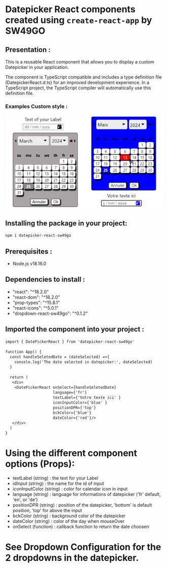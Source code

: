 # Datepicker React components created using `create-react-app` by SW49GO

## Presentation :
This is a reusable React component that allows you to display a custom Datepicker in your application.

The component is TypeScript compatible and includes a type definition file (DatepickerReact.d.ts) for an improved development experience. In a TypeScript project, the TypeScript compiler will automatically use this definition file.

### Examples Custom style :
<img src="https://raw.githubusercontent.com/SW49GO/React-Datepicker/master/public/assets/example.jpg" alt="datepicker"/>

## Installing the package in your project:
```bash
npm i datepicker-react-sw49go
```
## Prerequisites :
- Node.js v18.16.0

## Dependencies to install :
- "react": "^18.2.0"
- "react-dom": "^18.2.0"
- "prop-types": "^15.8.1"
- "react-icons": "^5.0.1"
- "dropdown-react-sw49go": "^0.1.2"

## Imported the component into your project :
```
import { DatePickerReact } from 'datepicker-react-sw49go'

function App() {
  const handleSeletedDate = (dateSelected) =>{
    console.log('The date selected in datepicker:', dateSelected)
  }

  return (
   <div>
    <DatePickerReact onSelect={handleSeletedDate} 
                     language={'fr'} 
                     textLabel={'Votre texte ici' } 
                     iconInputColor={'blue' }
                     positionDPR={'top'}
                     bckColor={'blue'}
                     dateColor={'red'}/>
   </div>
  )
}
```

# Using the different component options (Props):

- textLabel (string) : the text for your Label
- idInput (string) : the name for the id of input
- iconInputColor (string) : color for calendar icon in input
- language (string) : language for informations of datepicker ('fr' default, 'en', or 'de')
- positionDPR (string) : position of the datepicker, 'bottom' is default position, 'top' for above the input
- bckColor (string) : background color of the datepicker
- dateColor (string) : color of the day when mouseOver
- onSelect (function) : callback function to return the date choosen

# See Dropdown Configuration for the 2 dropdowns in the datepicker.